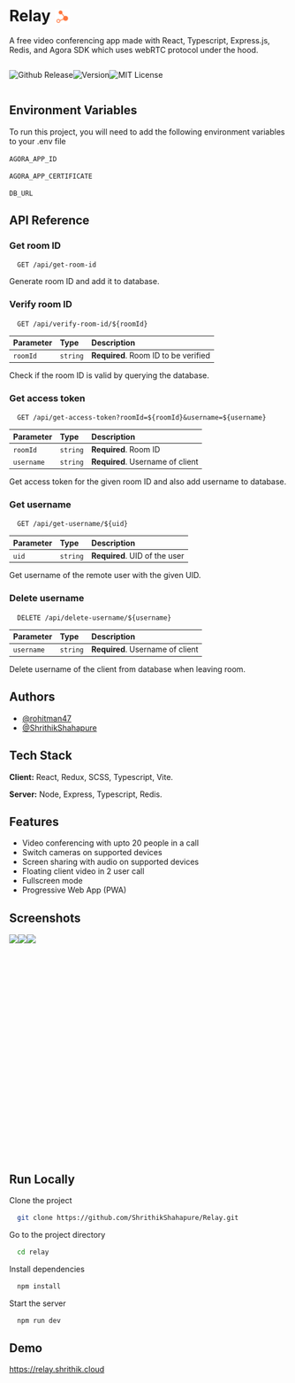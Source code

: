 # Relay <img src="./client/src/public/relay-256x256.png" style="height:1em; transform:translateY(20%)"/>

A free video conferencing app made with React, Typescript, Express.js, Redis, and Agora SDK which uses webRTC protocol under the hood.

<div style="display:flex;">

![Github Release](https://img.shields.io/github/v/release/rohitman47/relay?style=for-the-badge)

![Version](https://img.shields.io/github/package-json/v/rohitman47/relay?color=gre&style=for-the-badge)

![MIT License](https://img.shields.io/github/license/rohitman47/relay?style=for-the-badge)

</div>

## Environment Variables

To run this project, you will need to add the following environment variables to your .env file

`AGORA_APP_ID`

`AGORA_APP_CERTIFICATE`

`DB_URL`

## API Reference

### Get room ID

```http
  GET /api/get-room-id
```

Generate room ID and add it to database.

### Verify room ID

```http
  GET /api/verify-room-id/${roomId}
```

| Parameter | Type     | Description                          |
| :-------- | :------- | :----------------------------------- |
| `roomId`  | `string` | **Required**. Room ID to be verified |

Check if the room ID is valid by querying the database.

### Get access token

```http
  GET /api/get-access-token?roomId=${roomId}&username=${username}
```

| Parameter  | Type     | Description                      |
| :--------- | :------- | :------------------------------- |
| `roomId`   | `string` | **Required**. Room ID            |
| `username` | `string` | **Required**. Username of client |

Get access token for the given room ID and also add username to database.

### Get username

```http
  GET /api/get-username/${uid}
```

| Parameter | Type     | Description                   |
| :-------- | :------- | :---------------------------- |
| `uid`     | `string` | **Required**. UID of the user |

Get username of the remote user with the given UID.

### Delete username

```http
  DELETE /api/delete-username/${username}
```

| Parameter  | Type     | Description                      |
| :--------- | :------- | :------------------------------- |
| `username` | `string` | **Required**. Username of client |

Delete username of the client from database when leaving room.

## Authors

- [@rohitman47](https://www.github.com/rohitman47)
- [@ShrithikShahapure](https://github.com/ShrithikShahapure)

## Tech Stack

**Client:** React, Redux, SCSS, Typescript, Vite.

**Server:** Node, Express, Typescript, Redis.

## Features

- Video conferencing with upto 20 people in a call
- Switch cameras on supported devices
- Screen sharing with audio on supported devices
- Floating client video in 2 user call
- Fullscreen mode
- Progressive Web App (PWA)

## Screenshots

<div style="display:flex; align-items:center;">

<img src="https://i.postimg.cc/nz2YWB8f/Screenshot-2022-09-15-18-36-52-365-com-android-chrome.jpg" height="400"/>
<img src="https://i.postimg.cc/SNJ7ZnDH/Screenshot-2022-09-15-18-37-19-847-com-android-chrome.jpg" height="400"/>
<img src="https://i.postimg.cc/XqhFMgQm/Screenshot-2022-09-15-18-42-12-256-com-android-chrome.jpg" height="400"/>

</div>

## Run Locally

Clone the project

```bash
  git clone https://github.com/ShrithikShahapure/Relay.git
```

Go to the project directory

```bash
  cd relay
```

Install dependencies

```bash
  npm install
```

Start the server

```bash
  npm run dev
```

## Demo

<https://relay.shrithik.cloud>
